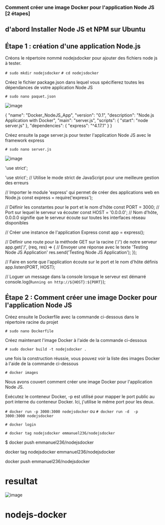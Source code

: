 ### Comment créer une image Docker pour l'application Node JS [2 étapes]

## d'abord Installer Node JS et NPM sur Ubuntu

## Étape 1 : création d'une application Node.js
Créons le répertoire nommé nodejsdocker pour ajouter des fichiers node js à tester.

`# sudo mkdir nodejsdocker`
`# cd nodejsdocker`

Créez le fichier package.json dans lequel vous spécifierez toutes les dépendances de votre application Node JS

`# sudo nano paquet.json`

![image](https://github.com/user-attachments/assets/4ff1d1ff-7415-4d72-87cd-3d2ca21a8b8a)


{
  "name": "Docker_NodeJS_App", 
  "version": "0.1",
  "description": "Node.js Application with Docker",
  "main": "server.js",
  "scripts": {
    "start": "node server.js"
  },
  "dependencies": {
    "express": "^4.17.1"
  }
}

Créez ensuite la page server.js pour tester l'application Node JS avec le framework express

`# sudo nano server.js`

![image](https://github.com/user-attachments/assets/11e34d15-c48a-4422-a2f4-72336009f69a)


'use strict';

'use strict'; // Utilise le mode strict de JavaScript pour une meilleure gestion des erreurs

// Importer le module 'express' qui permet de créer des applications web en Node.js
const express = require('express');

// Définir les constantes pour le port et le nom d'hôte
const PORT = 3000; // Port sur lequel le serveur va écouter
const HOST = '0.0.0.0'; // Nom d'hôte, 0.0.0.0 signifie que le serveur écoute sur toutes les interfaces réseau disponibles

// Créer une instance de l'application Express
const app = express();

// Définir une route pour la méthode GET sur la racine ('/') de notre serveur
app.get('/', (req, res) => {
  // Envoyer une réponse avec le texte 'Testing Node JS Application'
  res.send('Testing Node JS Application');
});

// Faire en sorte que l'application écoute sur le port et le nom d'hôte définis
app.listen(PORT, HOST);

// Loguer un message dans la console lorsque le serveur est démarré
console.log(`Running on http://${HOST}:${PORT}`);


## Étape 2 : Comment créer une image Docker pour l'application Node JS

Créez ensuite le Dockerfile avec la commande ci-dessous dans le répertoire racine du projet

`# sudo nano Dockerfile`

Créez maintenant l'image Docker à l'aide de la commande ci-dessous

`# sudo docker build -t nodejsdocker .`

une fois la construction réussie, vous pouvez voir la liste des images  Docker à l'aide de la commande ci-dessous

`# docker images`

Nous avons couvert comment créer une image  Docker pour l'application Node JS.


Exécutez le conteneur Docker, -p est utilisé pour mapper le port public au port interne du conteneur Docker. Ici, j'utilise le même port pour les deux.

`# docker run -p 3000:3000 nodejsdocker`
ou
`# docker run -d  -p 3000:3000 nodejsdocker`

`# docker login` 

`# docker tag nodejsdocker emmanuel236/nodejsdocker`

$ docker push emmanuel236/nodejsdocker


docker tag nodejsdocker emmanuel236/nodejsdocker

docker push emmanuel236/nodejsdocker
# resultat

![image](https://github.com/user-attachments/assets/5314a40e-9d6f-4e23-b6bf-43462e19a8ab)

# nodejs-docker
